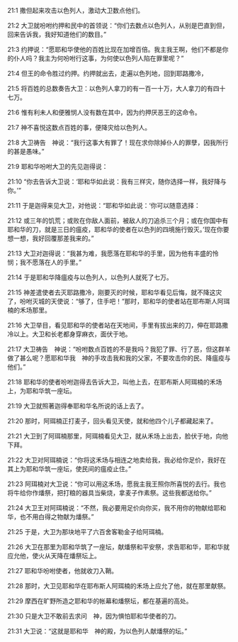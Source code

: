 <a id="1"></a>21:1  撒但起来攻击以色列人，激动大卫数点他们。  

<a id="2"></a>21:2  大卫就吩咐约押和民中的首领说：“你们去数点以色列人，从别是巴直到但，回来告诉我，我好知道他们的数目。”  

<a id="3"></a>21:3  约押说：“愿耶和华使他的百姓比现在加增百倍。我主我王啊，他们不都是你的仆人吗？我主为何吩咐行这事，为何使以色列人陷在罪里呢？”  

<a id="4"></a>21:4  但王的命令胜过约押。约押就出去，走遍以色列地，回到耶路撒冷，  

<a id="5"></a>21:5  将百姓的总数奏告大卫：以色列人拿刀的有一百一十万，大人拿刀的有四十七万。  

<a id="6"></a>21:6  惟有利未人和便雅悯人没有数在其中，因为约押厌恶王的这命令。　　  

<a id="7"></a>21:7  神不喜悦这数点百姓的事，便降灾给以色列人。  

<a id="8"></a>21:8  大卫祷告　神说：“我行这事大有罪了！现在求你除掉仆人的罪孽，因我所行的甚是愚味。”  

<a id="9"></a>21:9  耶和华吩咐大卫的先见迦得说：  

<a id="10"></a>21:10  “你去告诉大卫说：‘耶和华如此说：我有三样灾，随你选择一样，我好降与你。’”  

<a id="11"></a>21:11  于是迦得来见大卫，对他说：“耶和华如此说：‘你可以随意选择：  

<a id="12"></a>21:12  或三年的饥荒；或败在你敌人面前，被敌人的刀追杀三个月；或在你国中有耶和华的刀，就是三日的瘟疫，耶和华的使者在以色列的四境施行毁灭。’现在你要想一想，我好回覆那差我来的。”  

<a id="13"></a>21:13  大卫对迦得说：“我甚为难，我愿落在耶和华的手里，因为他有丰盛的怜悯；我不愿落在人的手里。”  

<a id="14"></a>21:14  于是耶和华降瘟疫与以色列人，以色列人就死了七万。  

<a id="15"></a>21:15  神差遣使者去灭耶路撒冷，刚要灭的时候，耶和华看见后悔，就不降这灾了，吩咐灭城的天使说：“够了，住手吧！”那时，耶和华的使者站在耶布斯人阿珥楠的禾场那里。  

<a id="16"></a>21:16  大卫举目，看见耶和华的使者站在天地间，手里有拔出来的刀，伸在耶路撒冷以上。大卫和长老都身穿麻衣，面伏于地。  

<a id="17"></a>21:17  大卫祷告　神说：“吩咐数点百姓的不是我吗？我犯了罪、行了恶，但这群羊做了甚么呢？愿耶和华我　神的手攻击我和我的父家，不要攻击你的民、降瘟疫与他们。”  

<a id="18"></a>21:18  耶和华的使者吩咐迦得去告诉大卫，叫他上去，在耶布斯人阿珥楠的禾场上，为耶和华筑一座坛。  

<a id="19"></a>21:19  大卫就照著迦得奉耶和华名所说的话上去了。  

<a id="20"></a>21:20  那时，阿珥楠正打麦子，回头看见天使，就和他四个儿子都藏起来了。  

<a id="21"></a>21:21  大卫到了阿珥楠那里，阿珥楠看见大卫，就从禾场上出去，脸伏于地，向他下拜。  

<a id="22"></a>21:22  大卫对阿珥楠说：“你将这禾场与相连之地卖给我，我必给你足价，我好在其上为耶和华筑一座坛，使民间的瘟疫止住。”  

<a id="23"></a>21:23  阿珥楠对大卫说：“你可以用这禾场，愿我主我王照你所喜悦的去行。我也将牛给你作燔祭，把打粮的器具当柴烧，拿麦子作素祭。这些我都送给你。”  

<a id="24"></a>21:24  大卫王对阿珥楠说：“不然，我必要用足价向你买，我不用你的物献给耶和华，也不用白得之物献为燔祭。”  

<a id="25"></a>21:25  于是，大卫为那块地平了六百舍客勒金子给阿珥楠。  

<a id="26"></a>21:26  大卫在那里为耶和华筑了一座坛，献燔祭和平安祭，求告耶和华，耶和华就应允他，使火从天降在燔祭坛上。　  

<a id="27"></a>21:27  耶和华吩咐使者，他就收刀入鞘。  

<a id="28"></a>21:28  那时，大卫见耶和华在耶布斯人阿珥楠的禾场上应允了他，就在那里献祭。  

<a id="29"></a>21:29  摩西在旷野所造之耶和华的帐幕和燔祭坛，都在基遍的高处。  

<a id="30"></a>21:30  只是大卫不敢前去求问　神，因为惧怕耶和华使者的刀。  

<a id="31"></a>21:31  大卫说：“这就是耶和华　神的殿，为以色列人献燔祭的坛。”  
